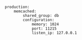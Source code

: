 <!-- usedin: [ _includes/_inlines/AddOns/common/memcached/memcached_customize-memcached-v1.md] -->

```

production:
    memcached:
        shared_group: db
        configuration:
            memory: 1024
            port: 11215
            listen_ip: 127.0.0.1

```
